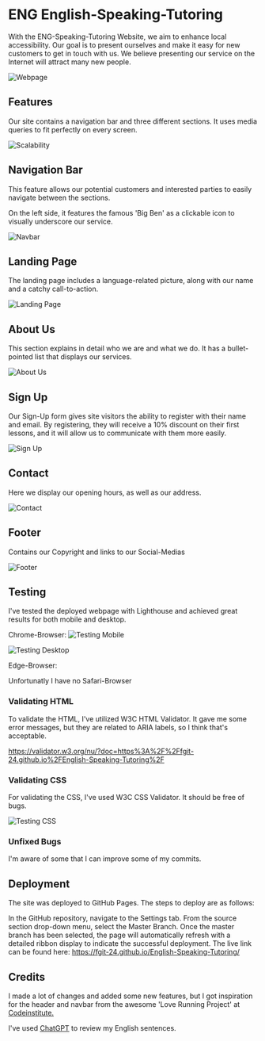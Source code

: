 # ENG English-Speaking-Tutoring
With the ENG-Speaking-Tutoring Website, we aim to enhance local accessibility.
Our goal is to present ourselves and make it easy for new customers to get in touch with us.
We believe presenting our service on the Internet will attract many new people.

![Webpage](/readme-images/1-webpage.png)


## Features
Our site contains a navigation bar and three different sections.
It uses media queries to fit perfectly on every screen.

![Scalability](/readme-images/2-scalability.png)


## Navigation Bar
This feature allows our potential customers and interested parties to easily navigate between the sections.

On the left side, it features the famous 'Big Ben' as a clickable icon to visually underscore our service.

![Navbar](/readme-images/3-navbar.png)


## Landing Page
The landing page includes a language-related picture, along with our name and a catchy call-to-action.

![Landing Page](/readme-images/4-landing-page.png)


## About Us
This section explains in detail who we are and what we do. It has a bullet-pointed list that displays our services.

![About Us](/readme-images/5-about-us.png)


## Sign Up
Our Sign-Up form gives site visitors the ability to register with their name and email.
By registering, they will receive a 10% discount on their first lessons, and it will allow us to communicate with them more easily.

![Sign Up](/readme-images/6-sign-up.png)


## Contact
Here we display our opening hours, as well as our address.

![Contact](/readme-images/7-contact.png)


## Footer
Contains our Copyright and links to our Social-Medias

![Footer](/readme-images/8-footer.png)


## Testing
I've tested the deployed webpage with Lighthouse and achieved great results for both mobile and desktop.

Chrome-Browser:
![Testing Mobile](/readme-images/9-testing-mobile.png)

![Testing Desktop](/readme-images/10-testing-desktop.png)


Edge-Browser:



Unfortunatly I have no Safari-Browser

### Validating HTML
To validate the HTML, I've utilized W3C HTML Validator. It gave me some error messages, but they are related to ARIA labels, so I think that's acceptable.

https://validator.w3.org/nu/?doc=https%3A%2F%2Ffgit-24.github.io%2FEnglish-Speaking-Tutoring%2F


### Validating CSS
For validating the CSS, I've used W3C CSS Validator. It should be free of bugs.

![Testing CSS](/readme-images/11-testing-css.png)

### Unfixed Bugs
I'm aware of some that I can improve some of my commits.


## Deployment
The site was deployed to GitHub Pages. The steps to deploy are as follows:

In the GitHub repository, navigate to the Settings tab.
From the source section drop-down menu, select the Master Branch.
Once the master branch has been selected, the page will automatically refresh with a detailed ribbon display to indicate the successful deployment.
The live link can be found here: https://fgit-24.github.io/English-Speaking-Tutoring/


## Credits
I made a lot of changes and added some new features, but I got inspiration for the header and navbar from the awesome 'Love Running Project' at [Codeinstitute.](https://codeinstitute.net)

I've used [ChatGPT](https://chatgpt.com/) to review my English sentences.
